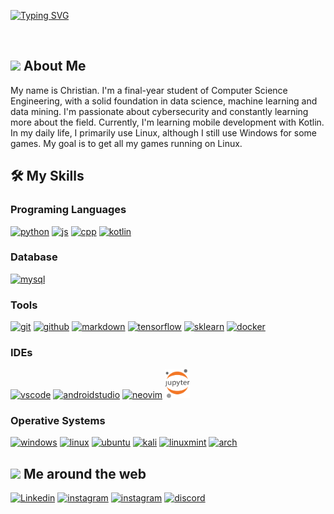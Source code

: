 [![Typing SVG](https://readme-typing-svg.demolab.com?font=Ubuntu&weight=500&size=32&duration=1500&pause=1000&color=7BD732&background=2D092200&center=true&multiline=true&width=820&height=120&lines=Hi%2C+I'm+Chris.+Welcome+to+my+profile.;Hola%2C+Soy+Chris.+Bienvenidos+a+mi+perfil.;%E3%81%93%E3%82%93%E3%81%AB%E3%81%A1%E3%81%AF%E3%80%81%E3%82%AF%E3%83%AA%E3%82%B9%E3%81%A7%E3%81%99%E3%80%82%E5%83%95%E3%81%AE%E3%83%97%E3%83%AD%E3%83%95%E3%82%A3%E3%83%BC%E3%83%AB%E3%81%B8%E3%82%88%E3%81%86%E3%81%93%E3%81%9D%E3%80%82)](https://git.io/typing-svg)

<br>

## <picture><img src = "https://github.com/7oSkaaa/7oSkaaa/blob/main/Images/about_me.gif?raw=true" width = 30px height></picture> About Me

My name is Christian. I'm a final-year student of Computer Science Engineering, with a solid foundation in data science, machine learning and data mining. I'm passionate about cybersecurity and constantly learning more about the field. Currently, I'm learning mobile development with Kotlin. In my daily life, I primarily use Linux, although I still use Windows for some games. My goal is to get all my games running on Linux.

## 🛠️ My Skills

### Programing Languages

<a href="https://www.python.org/" target='_blank'>
    <img src="https://skillicons.dev/icons?i=python" width="50" alt="python"/></a>

<a href="" target='_blank'>
    <img src="https://skillicons.dev/icons?i=js" width="50" alt="js"/></a>
<a href="" target='_blank'>
    <img src="https://skillicons.dev/icons?i=cpp" width="50" alt="cpp"/></a>
<a href="https://kotlinlang.org/" target='_blank'>
    <img src="https://skillicons.dev/icons?i=kotlin" width="50" alt="kotlin"/></a>

### Database

<a href="https://www.mysql.com/" target='_blank'>
    <img src="https://skillicons.dev/icons?i=mysql" width="50" alt="mysql"/></a>

### Tools

<a href="https://git-scm.com/" target='_blank'>
    <img src="https://skillicons.dev/icons?i=git" width="50" alt="git"/></a>
<a href="https://github.com/christ-gm" target='_blank'>
    <img src="https://skillicons.dev/icons?i=github" width="50" alt="github"/></a>
<a href="https://www.markdownguide.org/" target='_blank'>
    <img src="https://skillicons.dev/icons?i=markdown" width="50" alt="markdown"/></a>
<a href="https://www.tensorflow.org/" target='_blank'>
    <img src="https://skillicons.dev/icons?i=tensorflow" width="50" alt="tensorflow"/></a>
<a href="https://scikit-learn.org/stable/" target='_blank'>
    <img src="https://skillicons.dev/icons?i=sklearn" width="50" alt="sklearn"/></a>
<a href="https://www.docker.com/" target='_blank'>
    <img src="https://skillicons.dev/icons?i=docker" width="50" alt="docker"/></a>

### IDEs

<a href="https://code.visualstudio.com/" target='_blank'>
    <img src="https://skillicons.dev/icons?i=vscode" width="50" alt="vscode"/></a>
<a href="https://developer.android.com/studio?hl=es-419" target='_blank'>
    <img src="https://skillicons.dev/icons?i=androidstudio" width="50" alt="androidstudio"/></a>

<a href="https://neovim.io/" target='_blank'>
    <img src="https://skillicons.dev/icons?i=neovim" width="50" alt="neovim"/></a>
<a href="https://jupyter.org/" target='_blank'>
    <img src="icons/jp.png" width="40" width="50" alt="jupyter"/></a>

### Operative Systems

<a href="https://www.microsoft.com/en-us/windows/" target='_blank'>
    <img src="https://skillicons.dev/icons?i=windows" width="50" alt="windows"/></a>

<a href="https://www.linux.org/" target='_blank'>
    <img src="https://skillicons.dev/icons?i=linux" width="50" alt="linux"/></a>

<a href="https://ubuntu.com/" target='_blank'>
    <img src="https://skillicons.dev/icons?i=ubuntu" width="50" alt="ubuntu"/></a>

<a href="https://www.kali.org/" target='_blank'>
    <img src="https://skillicons.dev/icons?i=kali" width="50" alt="kali"/></a>

<a href="https://linuxmint.com/" target='_blank'>
    <img src="https://skillicons.dev/icons?i=mint" width="50" alt="linuxmint"/></a>

<a href="https://archlinux.org/" target='_blank'>
    <img src="https://skillicons.dev/icons?i=arch" width="50" alt="arch"/></a>
<br>

## <picture><img src = "https://raw.githubusercontent.com/JayantGoel001/JayantGoel001/master/GIF/Handshake.gif" width = 30px height></picture> Me around the web

<a href="https://www.linkedin.com/in/christian-garrido-215a9b28b/" target='_blank'>
    <img src="https://skillicons.dev/icons?i=linkedin" alt="Linkedin"width="50"></a></a>
<a href="https://www.instagram.com/christ.gm?igsh=dTNodjF0bnoxbWMw" target='_blank'>
    <img src="https://skillicons.dev/icons?i=instagram" width="50" alt="instagram"/></a>
<a href="mailto:c.garridomenesesmatias@gmail.com" target='_blank'>
    <img src="https://skillicons.dev/icons?i=gmail" width="50" alt="instagram"/></a>
<a href="https://Discordapp.com/users/368594637595869185" target='_blank'>
    <img src="https://skillicons.dev/icons?i=discord" width="50" alt="discord"/></a>

<!--
**christ-gm/christ-gm** is a ✨ _special_ ✨ repository because its `README.md` (this file) appears on your GitHub profile.

Here are some ideas to get you started:

- 🔭 I’m currently working on ...
- 🌱 I’m currently learning ...
- 👯 I’m looking to collaborate on ...
- 🤔 I’m looking for help with ...
- 💬 Ask me about ...
- 📫 How to reach me: ...
- 😄 Pronouns: ...
- ⚡ Fun fact: ...
  -->

